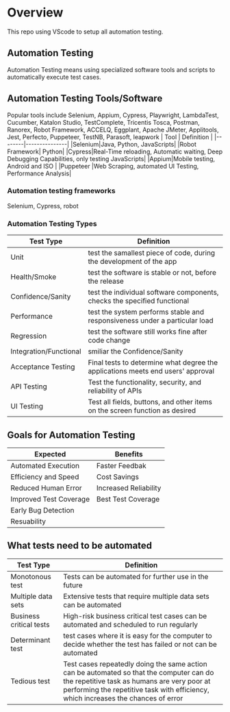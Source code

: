 # Overview
This repo using VScode to setup all automation testing.

## Automation Testing
Automation Testing means using specialized software tools and scripts to automatically execute test cases.
## Automation Testing Tools/Software
Popular tools include Selenium, Appium, Cypress, Playwright, LambdaTest, Cucumber, Katalon Studio, TestComplete, Tricentis Tosca, Postman, Ranorex, Robot Framework, ACCELQ, Eggplant, Apache JMeter, Applitools, Jest, Perfecto, Puppeteer, TestNB, Parasoft, leapwork
|  Tool  |  Definition   |
|--------|---------------|
|Selenium|Java, Python, JavaScripts|
|Robot Framework| Python|
|Cypress|Real-Time reloading, Automatic waiting, Deep Debugging Capabilities, only testing JavaScripts|
|Appium|Mobile testing, Android and ISO |
|Puppeteer |Web Scraping, automated UI Testing, Performance Analysis|
### Automation testing frameworks
Selenium, Cypress, robot
### Automation Testing Types
|    Test Type     |          Definition             |
|------------------|------------------------------------------------------------------|
|Unit              |test the samallest piece of code, during the development of the app |
|Health/Smoke      |test the software is stable or not, before the release |
|Confidence/Sanity |test the individual software components, checks the specified functional |
|Performance       |test the system performs stable and responsiveness under a particular load |
|Regression        |test the software still works fine after code change  |
|Integration/Functional| smiliar the Confidence/Sanity   |
|Acceptance Testing|Final tests to determine what degree the applications meets end users' approval |
|API Testing       |Test the functionality, security, and reliability of APIs  |
|UI Testing        |Test all fields, buttons, and other items on the screen function as desired |
## Goals for Automation Testing
|        Expected          |         Benefits        |
|--------------------------|-------------------------|
|Automated Execution       |Faster Feedbak           |
|Efficiency and Speed      |Cost Savings             |
|Reduced Human Error       |Increased Reliability    |
|Improved Test Coverage    |Best Test Coverage       |
|Early Bug Detection ||
|Resuability| |
## What tests need to be automated
|  Test Type |  Definition |
|------------|-------------|
|Monotonous test |Tests can be automated for further use in the future |
|Multiple data sets|Extensive tests that require multiple data sets can be automated|
|Business critical tests|High-risk business critical test cases can be automated and scheduled to run regularly|
|Determinant test |test cases where it is easy for the computer to decide whether the test has failed or not can be automated|
|Tedious test|Test cases repeatedly doing the same action can be automated so that the computer can do the repetitive task as humans are very poor at performing the repetitive task with efficiency, which increases the chances of error|
